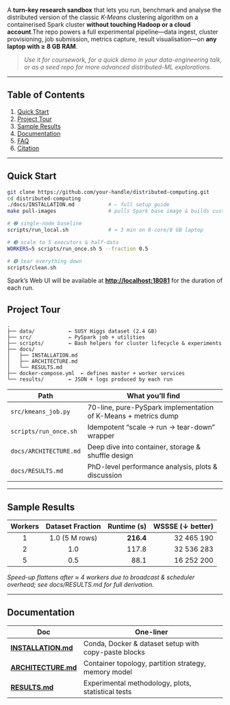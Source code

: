 


A **turn-key research sandbox** that lets you run, benchmark and analyse the
distributed version of the classic *K-Means* clustering algorithm on a
containerised Spark cluster **without touching Hadoop or a cloud account**.The repo powers a full experimental pipeline—data ingest, cluster
provisioning, job submission, metrics capture, result visualisation—on **any
laptop with ≥ 8 GB RAM**.

> *Use it for coursework, for a quick demo in your data-engineering talk, or
> as a seed repo for more advanced distributed-ML explorations.*


---

## Table of Contents
1. [Quick Start](#quick-start)
2. [Project Tour](#project-tour)
3. [Sample Results](#sample-results)
4. [Documentation](#documentation)
5. [FAQ](#faq)
6. [Citation](#citation)


---

## Quick Start

```bash
git clone https://github.com/your-handle/distributed-computing.git
cd distributed-computing
./docs/INSTALLATION.md           # ⇠ full setup guide
make pull-images                 # pulls Spark base image & builds custom layer

# ➋ single-node baseline
scripts/run_local.sh             # ≈ 3 min on 8-core/8 GB laptop

# ➌ scale to 5 executors & half-data
WORKERS=5 scripts/run_once.sh 5 --fraction 0.5

# ➍ tear everything down
scripts/clean.sh
````

Spark’s Web UI will be available at **[http://localhost:18081](http://localhost:18081)** for the duration
of each run.


## Project Tour

```text
.
├── data/           ← SUSY Higgs dataset (2.4 GB)
├── src/            ← PySpark job + utilities
├── scripts/        ← Bash helpers for cluster lifecycle & experiments
├── docs/
│   ├── INSTALLATION.md
│   ├── ARCHITECTURE.md
│   └── RESULTS.md
├── docker-compose.yml  ← defines master + worker services
└── results/        ← JSON + logs produced by each run
```

| Path                   | What you’ll find                                               |
| ---------------------- | -------------------------------------------------------------- |
| `src/kmeans_job.py`    | 70-line, pure-PySpark implementation of K-Means + metrics dump |
| `scripts/run_once.sh`  | Idempotent “scale → run → tear-down” wrapper                   |
| `docs/ARCHITECTURE.md` | Deep dive into container, storage & shuffle design             |
| `docs/RESULTS.md`      | PhD-level performance analysis, plots & discussion             |

---

## Sample Results

| Workers | Dataset Fraction | Runtime (s) | WSSSE (↓ better) |
| :-----: | :--------------: | ----------: | ---------------: |
|    1    |  1.0 (5 M rows)  |   **216.4** |       32 465 190 |
|    2    |        1.0       |       117.8 |       32 536 283 |
|    5    |        0.5       |        88.1 |       16 252 200 |


*Speed-up flattens after ≈ 4 workers due to broadcast & scheduler overhead; see
docs/RESULTS.md for full derivation.*

---

## Documentation

| Doc                                         | One-liner                                            |
| ------------------------------------------- | ---------------------------------------------------- |
| **[INSTALLATION.md](docs/INSTALLATION.md)** | Conda, Docker & dataset setup with copy-paste blocks |
| **[ARCHITECTURE.md](docs/ARCHITECTURE.md)** | Container topology, partition strategy, memory model |
| **[RESULTS.md](docs/RESULTS.md)**           | Experimental methodology, plots, statistical tests   |


